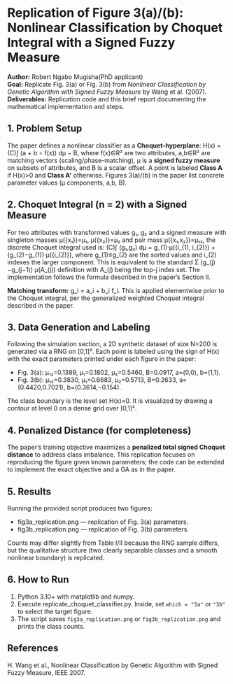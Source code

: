 
# Replication of Figure 3(a)/(b): Nonlinear Classification by Choquet Integral with a Signed Fuzzy Measure

**Author:** Robert Ngabo Mugisha(PhD applicant)  
**Goal:** Replicate Fig. 3(a) or Fig. 3(b) from *Nonlinear Classification by Genetic Algorithm with Signed Fuzzy Measure* by Wang et al. (2007).  
**Deliverables:** Replication code and this brief report documenting the mathematical implementation and steps.

## 1. Problem Setup

The paper defines a nonlinear classifier as a **Choquet-hyperplane**:
H(x) = (C)∫ (a + b ∘ f(x)) dμ − B,
where f(x)∈R² are two attributes, a,b∈R² are matching vectors (scaling/phase-matching), μ is a **signed fuzzy measure** on subsets of attributes, and B is a scalar offset. A point is labeled **Class A** if H(x)>0 and **Class A'** otherwise. Figures 3(a)/(b) in the paper list concrete parameter values (μ components, a,b, B).

## 2. Choquet Integral (n = 2) with a Signed Measure

For two attributes with transformed values g₁, g₂ and a signed measure with singleton masses μ({x₁})=μ₁, μ({x₂})=μ₂ and pair mass μ({x₁,x₂})=μ₁₂, the discrete Choquet integral used is:
(C)∫ (g₁,g₂) dμ = g_(1)·μ({i_(1), i_(2)}) + (g_(2)−g_(1))·μ({i_(2)}),
where g_(1)≤g_(2) are the sorted values and i_(2) indexes the larger component. This is equivalent to the standard Σ (g_(j)−g_(j−1)) μ(A_(j)) definition with A_(j) being the top-j index set. The implementation follows the formula described in the paper’s Section II.

**Matching transform:** g_i = a_i + b_i f_i. This is applied elementwise prior to the Choquet integral, per the generalized weighted Choquet integral described in the paper.

## 3. Data Generation and Labeling

Following the simulation section, a 2D synthetic dataset of size N=200 is generated via a RNG on [0,1]². Each point is labeled using the sign of H(x) with the exact parameters printed under each figure in the paper:
- Fig. 3(a): μ₁₂=0.1389, μ₁=0.1802, μ₂=0.5460, B=0.0917, a=(0,0), b=(1,1).
- Fig. 3(b): μ₁₂=0.3830, μ₁=0.6683, μ₂=0.5713, B=0.2633, a=(0.4420,0.7021), b=(0.3614,−0.154).

The class boundary is the level set H(x)=0. It is visualized by drawing a contour at level 0 on a dense grid over [0,1]².

## 4. Penalized Distance (for completeness)

The paper’s training objective maximizes a **penalized total signed Choquet distance** to address class imbalance. This replication focuses on reproducing the figure given known parameters; the code can be extended to implement the exact objective and a GA as in the paper.

## 5. Results

Running the provided script produces two figures:
- fig3a_replication.png — replication of Fig. 3(a) parameters.
- fig3b_replication.png — replication of Fig. 3(b) parameters.

Counts may differ slightly from Table I/II because the RNG sample differs, but the qualitative structure (two clearly separable classes and a smooth nonlinear boundary) is replicated.

## 6. How to Run

1. Python 3.10+ with matplotlib and numpy.
2. Execute replicate_choquet_classifier.py. Inside, set `which = "3a"` or `"3b"` to select the target figure.
3. The script saves `fig3a_replication.png` or `fig3b_replication.png` and prints the class counts.

## References

H. Wang et al., Nonlinear Classification by Genetic Algorithm with Signed Fuzzy Measure, IEEE 2007.

